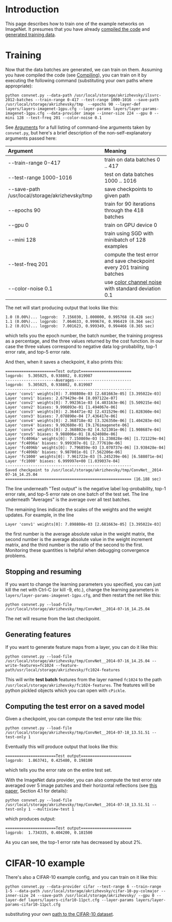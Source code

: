 # Introduction #

This page describes how to train one of the example networks on ImageNet. It presumes that you have already [compiled the code](Compiling.md) and [generated training data](Data.md).

# Training #

Now that the data batches are generated, we can train on them. Assuming you have compiled the code (see [Compiling](Compiling.md)), you can train on it by executing the following command (substituting your own paths where appropriate):

```
python convnet.py --data-path /usr/local/storage/akrizhevsky/ilsvrc-2012-batches --train-range 0-417 --test-range 1000-1016 --save-path /usr/local/storage/akrizhevsky/tmp  --epochs 90 --layer-def layers/layers-imagenet-1gpu.cfg --layer-params layers/layer-params-imagenet-1gpu.cfg --data-provider image --inner-size 224 --gpu 0 --mini 128 --test-freq 201 --color-noise 0.1
```

See [Arguments](Arguments.md) for a full listing of command-line arguments taken by `convnet.py`, but here's a brief description of the non-self-explanatory arguments passed here:

| **Argument** | **Meaning** |
|:-------------|:------------|
| --train-range 0-417 | train on data batches 0 .. 417 |
| --test-range 1000-1016 | test on data batches 1000 .. 1016 |
| --save-path /usr/local/storage/akrizhevsky/tmp | save checkpoints to given path |
| --epochs 90  | train for 90 iterations through the 418 batches |
| --gpu 0      | train on GPU device 0 |
| --mini 128   | train using SGD with minibatch of 128 examples |
| --test-freq 201 | compute the test error and save checkpoint every 201 training batches |
| --color-noise 0.1 | use [color channel noise](http://papers.nips.cc/paper/4824-imagenet-classification-with-deep-convolutional-neural-networks) with standard deviation 0.1 |

The net will start producing output that looks like this:

```
1.0 (0.00%)... logprob:  7.156030, 1.000000, 0.995768 (8.428 sec)
1.1 (0.00%)... logprob:  7.064633, 0.999674, 0.996419 (8.364 sec)
1.2 (0.01%)... logprob:  7.001623, 0.999349, 0.994466 (8.365 sec)
```

which tells you the epoch number, the batch number, the training progress as a percentage, and the three values returned by the cost function. In our case the three values correspond to negative data log-probability, top-1 error rate, and top-5 error rate.

And then, when it saves a checkpoint, it also prints this:

```
======================Test output======================
logprob:  5.305025, 0.938802, 0.819987 
----------------------Averages-------------------------
logprob:  5.305025, 0.938802, 0.819987 
------------------------------------------------------- 
Layer 'conv1' weights[0]: 7.898808e-03 [2.681663e-05] [3.395022e-03] 
Layer 'conv1' biases: 2.679429e-04 [8.097122e-07] 
Layer 'conv2' weights[0]: 7.992361e-03 [4.403163e-06] [5.509215e-04] 
Layer 'conv2' biases: 9.996093e-01 [1.494067e-06] 
Layer 'conv3' weights[0]: 2.364471e-02 [2.431529e-06] [1.028360e-04] 
Layer 'conv3' biases: 7.078890e-04 [7.436417e-06] 
Layer 'conv4' weights[0]: 2.368718e-02 [3.326350e-06] [1.404283e-04] 
Layer 'conv4' biases: 9.992680e-01 [9.176imagenete-06] 
Layer 'conv5' weights[0]: 2.368802e-02 [4.521301e-06] [1.908687e-04] 
Layer 'conv5' biases: 9.988006e-01 [8.624080e-06] 
Layer 'fc4096a' weights[0]: 7.150869e-03 [1.230828e-06] [1.721229e-04] 
Layer 'fc4096a' biases: 9.999307e-01 [2.777610e-06] 
Layer 'fc4096b' weights[0]: 7.796859e-03 [3.070737e-06] [3.938428e-04] 
Layer 'fc4096b' biases: 9.987001e-01 [7.562206e-06] 
Layer 'fc1000' weights[0]: 7.961722e-03 [5.245239e-06] [6.588071e-04] 
Layer 'fc1000' biases: 6.999997e+00 [1.039037e-04] 
-------------------------------------------------------
Saved checkpoint to /usr/local/storage/akrizhevsky/tmp/ConvNet__2014-07-16_14.25.04
======================================================= (16.188 sec)
```

The line underneath "Test output" is the negative label log-probability, top-1 error rate, and top-5 error rate on one batch of the test set. The line underneath "Averages" is the average over all test batches.

The remaining lines indicate the scales of the weights and the weight updates. For example, in the line

```
Layer 'conv1' weights[0]: 7.898808e-03 [2.681663e-05] [3.395022e-03] 
```

the first number is the average absolute value in the weight matrix, the second number is the average absolute value in the weight increment matrix, and the third number is the ratio of the second to the first. Monitoring these quantities is helpful when debugging convergence problems.

## Stopping and resuming ##

If you want to change the learning parameters you specified, you can just kill the net with Ctrl-C (or kill -9, etc.), change the learning parameters in `layers/layer-params-imagenet-1gpu.cfg`, and then restart the net like this:

```
python convnet.py --load-file /usr/local/storage/akrizhevsky/tmp/ConvNet__2014-07-16_14.25.04
```

The net will resume from the last checkpoint.

## Generating features ##

If you want to generate feature maps from a layer, you can do it like this:

```
python convnet.py --load-file /usr/local/storage/akrizhevsky/tmp/ConvNet__2014-07-16_14.25.04 --write-features=fc1024 --feature-path/usr/local/storage/akrizhevsky/fc1024-features
```

This will write **test batch** features from the layer named `fc1024` to the path `/usr/local/storage/akrizhevsky/fc1024-features`. The features will be python pickled objects which you can open with `cPickle`.

## Computing the test error on a saved model ##

Given a checkpoint, you can compute the test error rate like this:

```
python convnet.py --load-file /usr/local/storage/akrizhevsky/tmp/ConvNet__2014-07-18_13.51.51 --test-only 1
```

Eventually this will produce output that looks like this:

```
======================Test output======================
logprob:  1.863741, 0.425480, 0.198100 
```

which tells you the error rate on the entire test set.

With the ImageNet data provider, you can also compute the test error rate averaged over 5 image patches and their horizontal reflections (see [this paper](http://papers.nips.cc/paper/4824-imagenet-classification-with-deep-convolutional-neural-networks), Section 4.1 for details):

```
python convnet.py --load-file /usr/local/storage/akrizhevsky/tmp/ConvNet__2014-07-18_13.51.51 --test-only 1 --multiview-test 1
```

which produces output:

```
======================Test output======================
logprob:  1.734335, 0.404200, 0.181500 
```

As you can see, the top-1 error rate has decreased by about 2%.

# CIFAR-10 example #

There's also a CIFAR-10 example config, and you can train on it like this:

```
python convnet.py --data-provider cifar --test-range 6 --train-range 1-5 --data-path /usr/local/storage/akrizhevsky/cifar-10-py-colmajor --inner-size 24 --save-path /usr/local/storage/akrizhevsky/ --gpu 0 --layer-def layers/layers-cifar10-11pct.cfg --layer-params layers/layer-params-cifar10-11pct.cfg
```

substituting your own [path to the CIFAR-10 dataset](http://www.cs.toronto.edu/~kriz/cifar-10-py-colmajor.tar.gz).